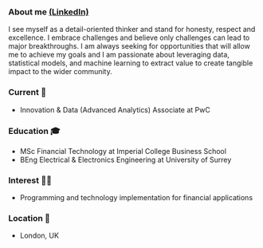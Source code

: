 ### About me [(LinkedIn)](https://www.linkedin.com/in/jonathancarverhill/ "LinkedIn")

I see myself as a detail-oriented thinker and stand for honesty, respect and excellence. I embrace challenges and believe only challenges can lead to major breakthroughs. I am always seeking for opportunities that will allow me to achieve my goals and I am passionate about leveraging data, statistical models, and machine learning to extract value to create tangible impact to the wider community.

### Current 💼
* Innovation & Data (Advanced Analytics) Associate at PwC

### Education 🎓
* MSc Financial Technology at Imperial College Business School
* BEng Electrical & Electronics Engineering at University of Surrey

### Interest 👨‍💻
* Programming and technology implementation for financial applications

### Location 📍
* London, UK

<!--
**jona9877/jona9877** is a ✨ _special_ ✨ repository because its `README.md` (this file) appears on your GitHub profile.

Here are some ideas to get you started:

- 🔭 I’m currently working on ...
- 🌱 I’m currently learning ...
- 👯 I’m looking to collaborate on ...
- 🤔 I’m looking for help with ...
- 💬 Ask me about ...
- 📫 How to reach me: ...
- 😄 Pronouns: ...
- ⚡ Fun fact: ...
-->
